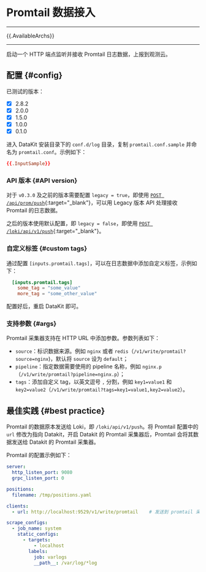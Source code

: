 
# Promtail 数据接入

---

{{.AvailableArchs}}

---

启动一个 HTTP 端点监听并接收 Promtail 日志数据，上报到观测云。

## 配置 {#config}

已测试的版本：

- [x] 2.8.2
- [x] 2.0.0
- [x] 1.5.0
- [x] 1.0.0
- [x] 0.1.0

进入 DataKit 安装目录下的 `conf.d/log` 目录，复制 `promtail.conf.sample` 并命名为 `promtail.conf`。示例如下：

```toml
{{.InputSample}} 
```

### API 版本 {#API version}

对于 `v0.3.0` 及之前的版本需要配置 `legacy = true`，即使用 [`POST /api/prom/push`](https://grafana.com/docs/loki/latest/api/#post-apiprompush){:target="_blank"}，可以用 Legacy 版本 API 处理接收 Promtail 的日志数据。

之后的版本使用默认配置，即 `legacy = false`，即使用 [`POST /loki/api/v1/push`](https://grafana.com/docs/loki/latest/api/#post-lokiapiv1push){:target="_blank"}。

### 自定义标签 {#custom tags}

通过配置 `[inputs.promtail.tags]`，可以在日志数据中添加自定义标签，示例如下：

```toml
  [inputs.promtail.tags]
    some_tag = "some_value"
    more_tag = "some_other_value"
```

配置好后，重启 DataKit 即可。

### 支持参数 {#args}

Promtail 采集器支持在 HTTP URL 中添加参数。参数列表如下：

- `source`：标识数据来源。例如 `nginx` 或者 `redis`（`/v1/write/promtail?source=nginx`)，默认将 `source` 设为 `default`；
- `pipeline`：指定数据需要使用的 pipeline 名称，例如 `nginx.p`（`/v1/write/promtail?pipeline=nginx.p`）；
- `tags`：添加自定义 tag，以英文逗号 `,` 分割，例如 `key1=value1` 和 `key2=value2`（`/v1/write/promtail?tags=key1=value1,key2=value2`）。

## 最佳实践 {#best practice}

Promtail 的数据原本发送给 Loki，即 `/loki/api/v1/push`。将 Promtail 配置中的 `url` 修改为指向 Datakit，开启 Datakit 的 Promtail 采集器后，Promtail 会将其数据发送给 Datakit 的 Promtail 采集器。

Promtail 的配置示例如下：

```yaml
server:
  http_listen_port: 9080
  grpc_listen_port: 0

positions:
  filename: /tmp/positions.yaml

clients:
  - url: http://localhost:9529/v1/write/promtail    # 发送到 promtail 采集器监听的端点

scrape_configs:
  - job_name: system
    static_configs:
      - targets:
          - localhost
        labels:
          job: varlogs
          __path__: /var/log/*log
```
